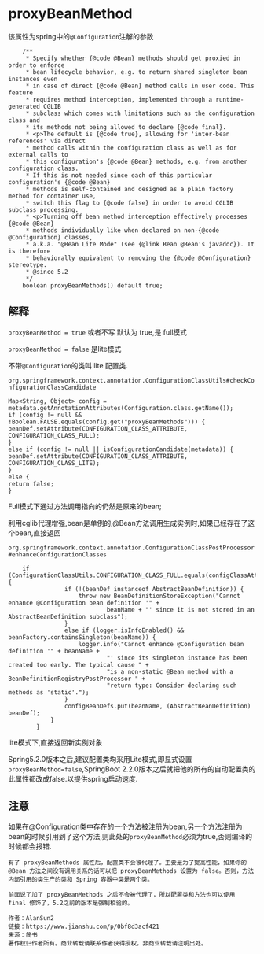 # proxyBeanMethod

该属性为spring中的`@Configuration`注解的参数

```
	/**
	 * Specify whether {@code @Bean} methods should get proxied in order to enforce
	 * bean lifecycle behavior, e.g. to return shared singleton bean instances even
	 * in case of direct {@code @Bean} method calls in user code. This feature
	 * requires method interception, implemented through a runtime-generated CGLIB
	 * subclass which comes with limitations such as the configuration class and
	 * its methods not being allowed to declare {@code final}.
	 * <p>The default is {@code true}, allowing for 'inter-bean references' via direct
	 * method calls within the configuration class as well as for external calls to
	 * this configuration's {@code @Bean} methods, e.g. from another configuration class.
	 * If this is not needed since each of this particular configuration's {@code @Bean}
	 * methods is self-contained and designed as a plain factory method for container use,
	 * switch this flag to {@code false} in order to avoid CGLIB subclass processing.
	 * <p>Turning off bean method interception effectively processes {@code @Bean}
	 * methods individually like when declared on non-{@code @Configuration} classes,
	 * a.k.a. "@Bean Lite Mode" (see {@link Bean @Bean's javadoc}). It is therefore
	 * behaviorally equivalent to removing the {@code @Configuration} stereotype.
	 * @since 5.2
	 */
	boolean proxyBeanMethods() default true;
```

## 解释

`proxyBeanMethod = true` 或者不写 默认为 true,是 full模式

`proxyBeanMethod = false` 是lite模式

不带`@Configuration`的类叫 lite 配置类.

`org.springframework.context.annotation.ConfigurationClassUtils#checkConfigurationClassCandidate`

```
Map<String, Object> config = metadata.getAnnotationAttributes(Configuration.class.getName());
if (config != null && !Boolean.FALSE.equals(config.get("proxyBeanMethods"))) {
beanDef.setAttribute(CONFIGURATION_CLASS_ATTRIBUTE, CONFIGURATION_CLASS_FULL);
}
else if (config != null || isConfigurationCandidate(metadata)) {
beanDef.setAttribute(CONFIGURATION_CLASS_ATTRIBUTE, CONFIGURATION_CLASS_LITE);
}
else {
return false;
}
```

Full模式下通过方法调用指向的仍然是原来的bean;

利用cglib代理增强,bean是单例的,@Bean方法调用生成实例时,如果已经存在了这个bean,直接返回

`org.springframework.context.annotation.ConfigurationClassPostProcessor#enhanceConfigurationClasses`

```
	if (ConfigurationClassUtils.CONFIGURATION_CLASS_FULL.equals(configClassAttr)) {
				if (!(beanDef instanceof AbstractBeanDefinition)) {
					throw new BeanDefinitionStoreException("Cannot enhance @Configuration bean definition '" +
							beanName + "' since it is not stored in an AbstractBeanDefinition subclass");
				}
				else if (logger.isInfoEnabled() && beanFactory.containsSingleton(beanName)) {
					logger.info("Cannot enhance @Configuration bean definition '" + beanName +
							"' since its singleton instance has been created too early. The typical cause " +
							"is a non-static @Bean method with a BeanDefinitionRegistryPostProcessor " +
							"return type: Consider declaring such methods as 'static'.");
				}
				configBeanDefs.put(beanName, (AbstractBeanDefinition) beanDef);
			}
		}
```

lite模式下,直接返回新实例对象

Spring5.2.0版本之后,建议配置类均采用Lite模式,即显式设置`proxyBeanMethod=false`,SpringBoot 2.2.0版本之后就把他的所有的自动配置类的此属性都改成false.以提供spring启动速度.

## 注意

如果在@Configuration类中存在的一个方法被注册为bean,另一个方法注册为bean的时候引用到了这个方法,则此处的`proxyBeanMethod`必须为true,否则编译的时候都会报错.

```
有了 proxyBeanMethods 属性后，配置类不会被代理了。主要是为了提高性能，如果你的 @Bean 方法之间没有调用关系的话可以把 proxyBeanMethods 设置为 false。否则，方法内部引用的类生产的类和 Spring 容器中类是两个类。

前面说了加了 proxyBeanMethods 之后不会被代理了，所以配置类和方法也可以使用 final 修饰了，5.2之前的版本是强制校验的。

作者：AlanSun2
链接：https://www.jianshu.com/p/0bf8d3acf421
来源：简书
著作权归作者所有。商业转载请联系作者获得授权，非商业转载请注明出处。
```

